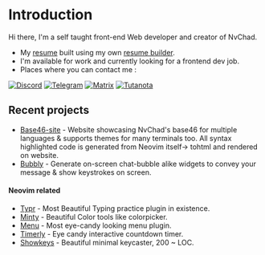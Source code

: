 # Introduction 

Hi there, I'm a self taught front-end Web developer and creator of NvChad.

- My [resume](https://github.com/user-attachments/files/21734031/resume.pdf)  built using my own [resume builder](https://github.com/siduck/quickcv).
- I'm available for work and currently looking for a frontend dev job.
- Places where you can contact me : 

[![Discord](https://img.shields.io/badge/Discord-%235865F2.svg?style=for-the-badge&logo=discord&logoColor=white)](https://discord.com/users/600704648038580235)
[![Telegram](https://img.shields.io/badge/Telegram-2CA5E0?style=for-the-badge&logo=telegram&logoColor=white)](https://t.me/siduck_og)
[![Matrix](https://img.shields.io/badge/matrix-0A976F?style=for-the-badge&logo=Matrix&logoColor=white)](https://matrix.to/#/@siduck:matrix.org)
[![Tutanota](https://img.shields.io/badge/Tutanota-840010?style=for-the-badge&logo=Tutanota&logoColor=white)](mailto:siduck@tutanota.com)

## Recent projects 

- [Base46-site](https://github.com/siduck/base46-site) - Website showcasing NvChad's base46 for multiple languages & supports themes for many terminals too. All syntax highlighted code is generated from Neovim itself-> tohtml and rendered on website.
- [Bubbly](https://github.com/siduck/bubbly) - Generate on-screen chat-bubble alike widgets to convey your message & show keystrokes on screen.

#### Neovim related
- [Typr](https://github.com/nvchad/typr) - Most Beautiful Typing practice plugin in existence.
- [Minty](https://github.com/nvchad/minty) - Beautiful Color tools like colorpicker.
- [Menu](https://github.com/nvchad/menu) - Most eye-candy looking menu plugin.
- [Timerly](https://github.com/NvChad/timerly) - Eye candy interactive countdown timer.
- [Showkeys](https://github.com/NvChad/showkeys) - Beautiful minimal keycaster, 200 ~ LOC.
